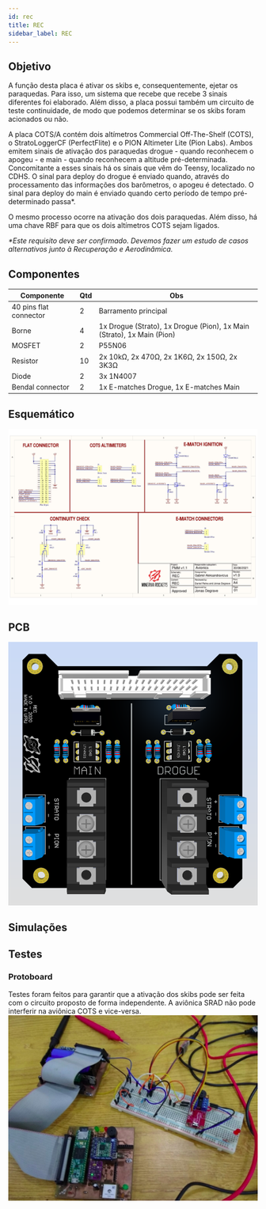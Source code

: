 ```yaml
---
id: rec
title: REC
sidebar_label: REC
---
```


## Objetivo
A função desta placa é ativar os skibs e, consequentemente, ejetar os paraquedas. Para isso, um sistema que recebe que recebe 3 sinais diferentes foi elaborado. Além disso, a placa possui também um circuito de teste continuidade, de modo que podemos determinar se os skibs foram acionados ou não.

A placa COTS/A contém dois altímetros Commercial Off-The-Shelf (COTS), o StratoLoggerCF (PerfectFlite) e o PION Altimeter Lite (Pion Labs). Ambos emitem sinais de ativação dos paraquedas drogue - quando reconhecem o apogeu - e main - quando reconhecem a altitude pré-determinada. Concomitante a esses sinais há os sinais que vêm do Teensy, localizado no CDHS. O sinal para deploy do drogue é enviado quando, através do processamento das informações dos barômetros, o apogeu é detectado. O sinal para deploy do main é enviado quando certo período de tempo pré-determinado passa*.

O mesmo processo ocorre na ativação dos dois paraquedas. Além disso, há uma chave RBF para que os dois altímetros COTS sejam ligados.

_*Este requisito deve ser confirmado. Devemos fazer um estudo de casos alternativos junto à Recuperação e Aerodinâmica._

## Componentes
|  Componente               |      Qtd      |  Obs  |
| -------------             |  -----------  |  ------ |
| 40 pins flat connector    |       2       | Barramento principal |
| Borne                     |       4       | 1x Drogue (Strato), 1x Drogue (Pion), 1x Main (Strato), 1x Main (Pion) |
| MOSFET                    |       2       | P55N06 |
| Resistor                  |       10      | 2x 10kΩ, 2x 470Ω, 2x 1K6Ω, 2x 150Ω, 2x 3K3Ω |
| Diode                     |       2       | 3x 1N4007 |
| Bendal connector          |       2       | 1x E-matches Drogue, 1x E-matches Main |

## Esquemático
![img](/img/docs/aurora/hardware/placas/rec/rec_schem.jpg)

## PCB
![img](/img/docs/aurora/hardware/placas/rec/rec_pcb_oficial.png)

## Simulações

## Testes
### Protoboard
Testes foram feitos para garantir que a ativação dos skibs pode ser feita com o circuito proposto de forma independente. A aviônica SRAD não pode interferir na aviônica COTS e vice-versa.
![img](/img/docs/aurora/hardware/placas/rec/rec_teste_proto.jpg)

